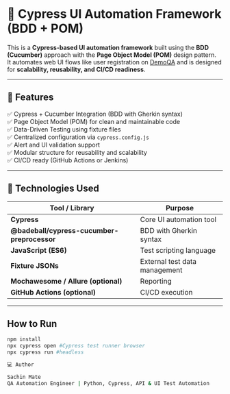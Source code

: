 # 🧪 Cypress UI Automation Framework (BDD + POM)

This is a **Cypress-based UI automation framework** built using the **BDD (Cucumber)** approach with the **Page Object Model (POM)** design pattern.  
It automates web UI flows like user registration on [DemoQA](https://demoqa.com/register) and is designed for **scalability, reusability, and CI/CD readiness**.

---

## 📌 Features

✅ Cypress + Cucumber Integration (BDD with Gherkin syntax)  
✅ Page Object Model (POM) for clean and maintainable code  
✅ Data-Driven Testing using fixture files  
✅ Centralized configuration via `cypress.config.js`  
✅ Alert and UI validation support  
✅ Modular structure for reusability and scalability  
✅ CI/CD ready (GitHub Actions or Jenkins)

---

## 🧱 Technologies Used

| Tool / Library | Purpose |
|-----------------|----------|
| **Cypress** | Core UI automation tool |
| **@badeball/cypress-cucumber-preprocessor** | BDD with Gherkin syntax |
| **JavaScript (ES6)** | Test scripting language |
| **Fixture JSONs** | External test data management |
| **Mochawesome / Allure (optional)** | Reporting |
| **GitHub Actions (optional)** | CI/CD execution |

---


## How to Run

```bash
npm install
npx cypress open #Cypress test runner browser
npx cypress run #headless

💻 Author

Sachin Mate
QA Automation Engineer | Python, Cypress, API & UI Test Automation